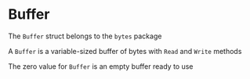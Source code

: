 # Buffer

The `Buffer` struct belongs to the `bytes` package

A `Buffer` is a variable-sized buffer of bytes with `Read` and `Write` methods

The zero value for `Buffer` is an empty buffer ready to use
